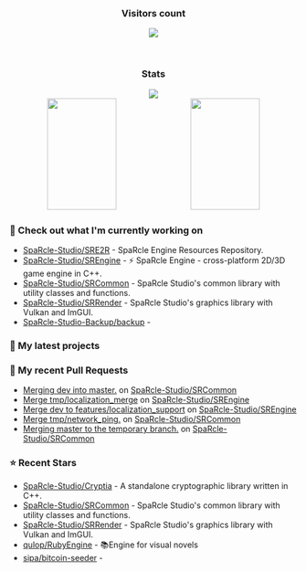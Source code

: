 <div align="center">
  <br>
    <h3 align="center">Visitors count</h3>
    <p align="center"><img align="center" src="https://count.getloli.com/get/@innerviewer?theme=asoul" /></p> 
  <br>
</div>

<div align="center">
  <h3 align="center">Stats</h3>
</div>

<div align="center">
  <img src="https://github-readme-streak-stats.herokuapp.com/?user=innerviewer&theme=black-ice&hide_border=true&stroke=0000&background=0D1117&ring=0080FF&fire=0080FF&currStreakLabel=0080FF" />
</div>

<div align="center">
  <img width="49%" height="195px" src="https://github-readme-stats-git-masterorgs-github-readme-stats-team.vercel.app/api?username=innerviewer&include_orgs=true&show_icons=true&count_private=true&hide_border=true&title_color=0080FF&icon_color=ffffff&text_color=c9d1d9&bg_color=0d1117" /> 
  <img width="49%" height="195px" src="https://github-readme-stats.vercel.app/api/wakatime?username=innerviewer&layout=compact&hide_border=true&langs_count=6&title_color=0080FF&text_color=ffffff&bg_color=0d1117" />
</div>

### 👷 Check out what I'm currently working on

- [SpaRcle-Studio/SRE2R](https://github.com/SpaRcle-Studio/SRE2R) - SpaRcle Engine Resources Repository.
- [SpaRcle-Studio/SREngine](https://github.com/SpaRcle-Studio/SREngine) - :zap: SpaRcle Engine - cross-platform 2D/3D game engine in C&#43;&#43;.
- [SpaRcle-Studio/SRCommon](https://github.com/SpaRcle-Studio/SRCommon) - SpaRcle Studio&#39;s common library with utility classes and functions.
- [SpaRcle-Studio/SRRender](https://github.com/SpaRcle-Studio/SRRender) - SpaRcle Studio&#39;s graphics library with Vulkan and ImGUI.
- [SpaRcle-Studio-Backup/backup](https://github.com/SpaRcle-Studio-Backup/backup) - 
### 🌱 My latest projects

### 🔨 My recent Pull Requests

- [Merging dev into master.](https://github.com/SpaRcle-Studio/SRCommon/pull/3) on [SpaRcle-Studio/SRCommon](https://github.com/SpaRcle-Studio/SRCommon)
- [Merge tmp/localization_merge](https://github.com/SpaRcle-Studio/SREngine/pull/129) on [SpaRcle-Studio/SREngine](https://github.com/SpaRcle-Studio/SREngine)
- [Merge dev to features/localization_support](https://github.com/SpaRcle-Studio/SREngine/pull/128) on [SpaRcle-Studio/SREngine](https://github.com/SpaRcle-Studio/SREngine)
- [Merge tmp/network_ping.](https://github.com/SpaRcle-Studio/SRCommon/pull/2) on [SpaRcle-Studio/SRCommon](https://github.com/SpaRcle-Studio/SRCommon)
- [Merging master to the temporary branch.](https://github.com/SpaRcle-Studio/SRCommon/pull/1) on [SpaRcle-Studio/SRCommon](https://github.com/SpaRcle-Studio/SRCommon)
### ⭐ Recent Stars

- [SpaRcle-Studio/Cryptia](https://github.com/SpaRcle-Studio/Cryptia) - A standalone cryptographic library written in C&#43;&#43;.
- [SpaRcle-Studio/SRCommon](https://github.com/SpaRcle-Studio/SRCommon) - SpaRcle Studio&#39;s common library with utility classes and functions.
- [SpaRcle-Studio/SRRender](https://github.com/SpaRcle-Studio/SRRender) - SpaRcle Studio&#39;s graphics library with Vulkan and ImGUI.
- [qulop/RubyEngine](https://github.com/qulop/RubyEngine) - 📚Engine for visual novels
- [sipa/bitcoin-seeder](https://github.com/sipa/bitcoin-seeder) - 